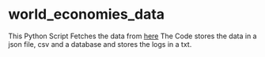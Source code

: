 # world_economies_data
This Python Script Fetches the data from <a href="[doc:introduction](https://web.archive.org/web/20230902185326/https://en.wikipedia.org/wiki/List_of_countries_by_GDP_%28nominal%29)https://web.archive.org/web/20230902185326/https://en.wikipedia.org/wiki/List_of_countries_by_GDP_%28nominal%29" target="_blank">here</a>
The Code stores the data in a json file, csv and a database and stores the logs in a txt.
